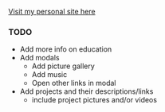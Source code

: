 [Visit my personal site here](https://jajanet.github.io)

### TODO
- Add more info on education
- Add modals
  - Add picture gallery
  - Add music
  - Open other links in modal
- Add projects and their descriptions/links
  - include project pictures and/or videos